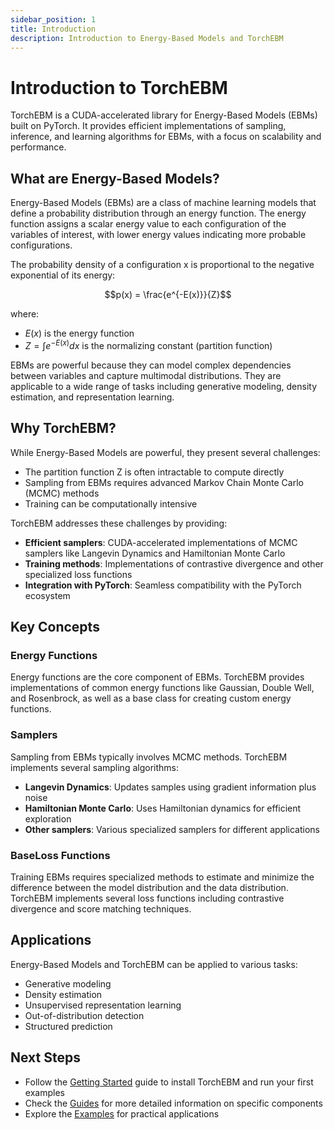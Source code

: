```yaml
---
sidebar_position: 1
title: Introduction
description: Introduction to Energy-Based Models and TorchEBM
---
```


# Introduction to TorchEBM

TorchEBM is a CUDA-accelerated library for Energy-Based Models (EBMs) built on PyTorch. It provides efficient implementations of sampling, inference, and learning algorithms for EBMs, with a focus on scalability and performance.

## What are Energy-Based Models?

Energy-Based Models (EBMs) are a class of machine learning models that define a probability distribution through an energy function. The energy function assigns a scalar energy value to each configuration of the variables of interest, with lower energy values indicating more probable configurations.

The probability density of a configuration x is proportional to the negative exponential of its energy:

$$p(x) = \frac{e^{-E(x)}}{Z}$$

where:

- $E(x)$ is the energy function
- $Z = \int e^{-E(x)} dx$ is the normalizing constant (partition function)

EBMs are powerful because they can model complex dependencies between variables and capture multimodal distributions. They are applicable to a wide range of tasks including generative modeling, density estimation, and representation learning.

## Why TorchEBM?

While Energy-Based Models are powerful, they present several challenges:

- The partition function Z is often intractable to compute directly
- Sampling from EBMs requires advanced Markov Chain Monte Carlo (MCMC) methods
- Training can be computationally intensive

TorchEBM addresses these challenges by providing:

- **Efficient samplers**: CUDA-accelerated implementations of MCMC samplers like Langevin Dynamics and Hamiltonian Monte Carlo
- **Training methods**: Implementations of contrastive divergence and other specialized loss functions
- **Integration with PyTorch**: Seamless compatibility with the PyTorch ecosystem

## Key Concepts

### Energy Functions

Energy functions are the core component of EBMs. TorchEBM provides implementations of common energy functions like Gaussian, Double Well, and Rosenbrock, as well as a base class for creating custom energy functions.

### Samplers

Sampling from EBMs typically involves MCMC methods. TorchEBM implements several sampling algorithms:

- **Langevin Dynamics**: Updates samples using gradient information plus noise
- **Hamiltonian Monte Carlo**: Uses Hamiltonian dynamics for efficient exploration
- **Other samplers**: Various specialized samplers for different applications

### BaseLoss Functions

Training EBMs requires specialized methods to estimate and minimize the difference between the model distribution and the data distribution. TorchEBM implements several loss functions including contrastive divergence and score matching techniques.

## Applications

Energy-Based Models and TorchEBM can be applied to various tasks:

- Generative modeling
- Density estimation
- Unsupervised representation learning
- Out-of-distribution detection
- Structured prediction

## Next Steps

- Follow the [Getting Started](./getting_started.md) guide to install TorchEBM and run your first examples
- Check the [Guides](./guides/index.md) for more detailed information on specific components
- Explore the [Examples](./examples/index.md) for practical applications 